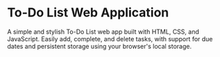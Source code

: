 # To-Do List Web Application

A simple and stylish To-Do List web app built with HTML, CSS, and JavaScript. Easily add, complete, and delete tasks, with support for due dates and persistent storage using your browser's local storage.






